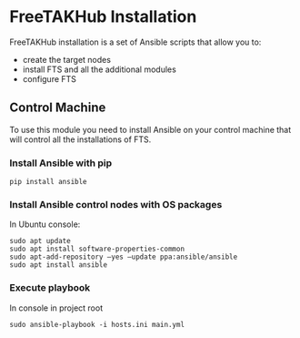 # FreeTAKHub Installation

FreeTAKHub installation is a set of Ansible scripts that allow you to:
- create the target nodes
- install FTS and all the additional modules
- configure FTS

## Control Machine

To use this module you need to install Ansible on your control machine that will control all the installations of FTS.

### Install Ansible with pip

```console
pip install ansible
```

### Install Ansible control nodes with OS packages

In Ubuntu console:

```console
sudo apt update
sudo apt install software-properties-common
sudo apt-add-repository –yes –update ppa:ansible/ansible
sudo apt install ansible
```

### Execute playbook

In console in project root

```
sudo ansible-playbook -i hosts.ini main.yml
```
